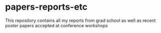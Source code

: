 # papers-reports-etc
This repository contains all my reports from grad school as well as recent poster papers accepted at conference workshops
